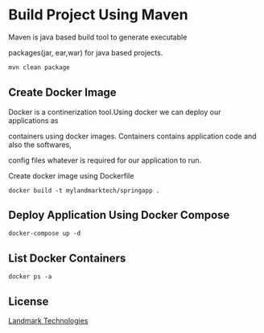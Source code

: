# Build Project Using Maven

Maven is java based build tool to generate executable 

packages(jar, ear,war) for java based projects.

```bash
mvn clean package
```

## Create Docker Image
Docker is a continerization tool.Using docker we can deploy our applications as 

containers using docker images. Containers contains application code and also the softwares,

config files whatever is required for our application to run.

Create docker image using Dockerfile


```docker
docker build -t mylandmarktech/springapp .
```

## Deploy Application Using Docker Compose 

```docker-compose 
docker-compose up -d 
```

## List Docker Containers
```docker
docker ps -a
```
## License
[Landmark Technologies](http://www.mylandmarktech.com)
